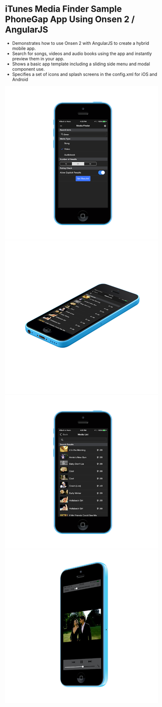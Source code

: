 iTunes Media Finder Sample PhoneGap App Using Onsen 2 / AngularJS
=================================================================
- Demonstrates how to use Onsen 2 with AngularJS to create a hybrid mobile app.
- Search for songs, videos and audio books using the app and instantly preview them in your app.
- Shows a basic app template including a sliding side menu and modal component use. 
- Specifies a set of icons and splash screens in the config.xml for iOS and Android

![](resources/screenshots/iphone.png)
![](resources/screenshots/iphone1.png)
![](resources/screenshots/iphone2.png)![](resources/screenshots/iphone3.png)